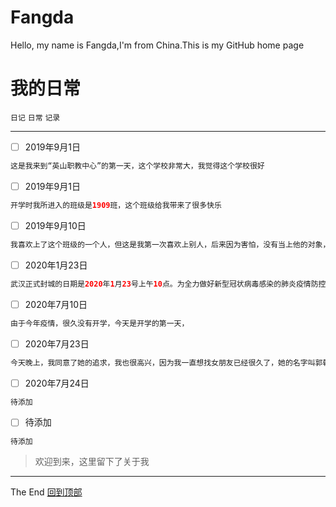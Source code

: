 # Fangda
Hello, my name is Fangda,I'm from China.This is my GitHub home page

# 我的日常
`日记` `日常` `记录`<br>
***
- [ ] 2019年9月1日<br>
```java
这是我来到“英山职教中心”的第一天，这个学校非常大，我觉得这个学校很好
```
- [ ] 2019年9月1日<br>
```java
开学时我所进入的班级是1909班，这个班级给我带来了很多快乐
```
- [ ] 2019年9月10日<br>
```java
我喜欢上了这个班级的一个人，但这是我第一次喜欢上别人，后来因为害怕，没有当上他的对象，但当上了她的哥哥，她的名字叫徐佳佳
```
- [ ] 2020年1月23日<br>
```java
武汉正式封城的日期是2020年1月23号上午10点。为全力做好新型冠状病毒感染的肺炎疫情防控工作，有效切断病毒传播途径，坚决遏制疫情蔓延势头，确保人民群众生命安全和身体健康，武汉采取了全市城市公交、地铁、轮渡、长途客运暂停运营的举措；无特殊原因，市民不要离开武汉；机场、火车站离汉通道暂时关闭。
```
- [ ] 2020年7月10日<br>
```java
由于今年疫情，很久没有开学，今天是开学的第一天，
```
- [ ] 2020年7月23日<br>
```java
今天晚上，我同意了她的追求，我也很高兴，因为我一直想找女朋友已经很久了，她的名字叫郭乾美。
```
- [ ] 2020年7月24日<br>
```java
待添加
```
- [ ] 待添加<br>
```java
待添加
```
>欢迎到来，这里留下了关于我
***
The End   [回到顶部](#readme)
